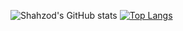 ![Shahzod's GitHub stats](https://github-readme-stats.vercel.app/api?username=Shahzod222&show_icons=true&count_private=true&theme=buefy&hide=contribs,issues,stars)
[![Top Langs](https://github-readme-stats.vercel.app/api/top-langs/?username=Shahzod222&layout=compact)](https://github.com/anuraghazra/github-readme-stats)
